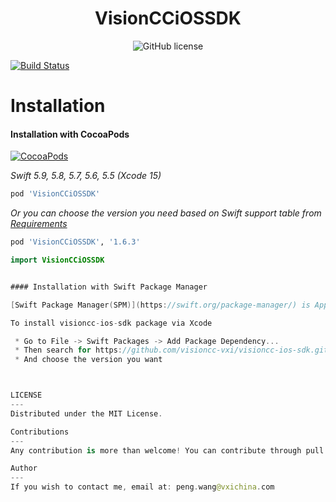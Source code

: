 <H1 align="center">VisionCCiOSSDK</H1>

<p align="center">
    <img src="https://img.shields.io/github/license/visioncc-vxi/visioncc-ios-sdk.svg" alt="GitHub license"/>
</p>

[![Build Status](https://travis-ci.org/visioncc-vxi/visioncc-ios-sdk.svg)](https://travis-ci.org/visioncc-vxi/visioncc-ios-sdk)

Installation
==========================

#### Installation with CocoaPods

[![CocoaPods](https://img.shields.io/cocoapods/v/VisionCCiOSSDK.svg)](http://cocoadocs.org/docsets/VisionCCiOSSDK)

*Swift 5.9, 5.8, 5.7, 5.6, 5.5 (Xcode 15)*

```ruby
pod 'VisionCCiOSSDK'
```

*Or you can choose the version you need based on Swift support table from [Requirements](README.md#requirements)*

```ruby
pod 'VisionCCiOSSDK', '1.6.3'
```

```swift
import VisionCCiOSSDK


#### Installation with Swift Package Manager

[Swift Package Manager(SPM)](https://swift.org/package-manager/) is Apple's dependency manager tool. It is now supported in Xcode 11. So it can be used in all appleOS types of projects. It can be used alongside other tools like CocoaPods and Carthage as well. 

To install visioncc-ios-sdk package via Xcode

 * Go to File -> Swift Packages -> Add Package Dependency...
 * Then search for https://github.com/visioncc-vxi/visioncc-ios-sdk.git
 * And choose the version you want



LICENSE
---
Distributed under the MIT License.

Contributions
---
Any contribution is more than welcome! You can contribute through pull requests and issues on GitHub.

Author
---
If you wish to contact me, email at: peng.wang@vxichina.com